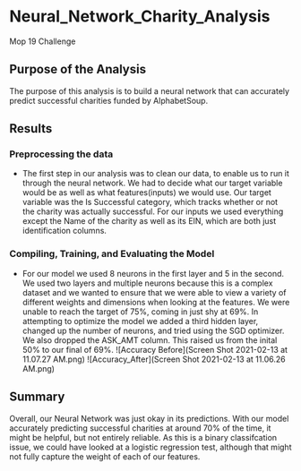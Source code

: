# Neural_Network_Charity_Analysis
 Mop 19 Challenge
## Purpose of the Analysis
The purpose of this analysis is to build a neural network that can accurately predict successful charities funded by AlphabetSoup. 
## Results
### Preprocessing the data
* The first step in our analysis was to clean our data, to enable us to run it through the neural network. We had to decide what our target variable would be as well as what features(inputs) we would use. Our target variable was the Is Successful category, which tracks whether or not the charity was actually successful. For our inputs we used everything except the Name of the charity as well as its EIN, which are both just identification columns. 
### Compiling, Training, and Evaluating the Model
* For our model we used 8 neurons in the first layer and 5 in the second. We used two layers and multiple neurons because this is a complex dataset and we wanted to ensure that we were able to view a variety of different weights and dimensions when looking at the features. We were unable to reach the target of 75%, coming in just shy at 69%. In attempting to optimize the model we added a third hidden layer, changed up the number of neurons, and tried using the SGD optimizer. We also dropped the ASK_AMT column. This raised us from the inital 50% to our final of 69%. 
![Accuracy Before](Screen Shot 2021-02-13 at 11.07.27 AM.png)
![Accuracy_After](Screen Shot 2021-02-13 at 11.06.26 AM.png)
## Summary
Overall, our Neural Network was just okay in its predictions. With our model accurately predicting successful charities at around 70% of the time, it might be helpful, but not entirely reliable. As this is a binary classifcation issue, we could have looked at a logistic regression test, although that might not fully capture the weight of each of our features. 

